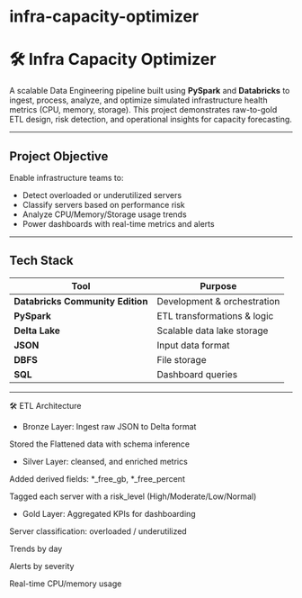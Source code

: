 # infra-capacity-optimizer

# 🛠 Infra Capacity Optimizer

A scalable Data Engineering pipeline built using **PySpark** and **Databricks** to ingest, process, analyze, and optimize simulated infrastructure health metrics (CPU, memory, storage). This project demonstrates raw-to-gold ETL design, risk detection, and operational insights for capacity forecasting.

---

##  Project Objective

Enable infrastructure teams to:
-  Detect overloaded or underutilized servers
-  Classify servers based on performance risk
-  Analyze CPU/Memory/Storage usage trends
-  Power dashboards with real-time metrics and alerts

---

##  Tech Stack

| Tool | Purpose |
|------|---------|
| **Databricks Community Edition** | Development & orchestration |
| **PySpark** | ETL transformations & logic |
| **Delta Lake** | Scalable data lake storage |
| **JSON** | Input data format |
| **DBFS** | File storage |
| **SQL** | Dashboard queries |

---

🛠 ETL Architecture

-  Bronze Layer:
Ingest raw JSON to Delta format

Stored the Flattened data with schema inference


-  Silver Layer:
 cleansed, and enriched metrics

Added derived fields: *_free_gb, *_free_percent

Tagged each server with a risk_level (High/Moderate/Low/Normal)


- Gold Layer:
Aggregated KPIs for dashboarding

Server classification: overloaded / underutilized

Trends by day

Alerts by severity

Real-time CPU/memory usage



